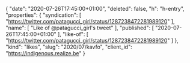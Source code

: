 {
  "date": "2020-07-26T17:45:00+01:00",
  "deleted": false,
  "h": "h-entry",
  "properties": {
    "syndication": [
      "https://twitter.com/patagucci_girl/status/1287238472281989120"
    ],
    "name": [
      "Like of @patagucci_girl's tweet"
    ],
    "published": [
      "2020-07-26T17:45:00+01:00"
    ],
    "like-of": [
      "https://twitter.com/patagucci_girl/status/1287238472281989120"
    ]
  },
  "kind": "likes",
  "slug": "2020/07/kavfo",
  "client_id": "https://indigenous.realize.be"
}
